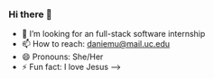 ### Hi there 👋

- 👯 I’m looking for an full-stack software internship
- 📫 How to reach: daniemu@mail.uc.edu
- 😄 Pronouns: She/Her
- ⚡ Fun fact: I love Jesus
-->
